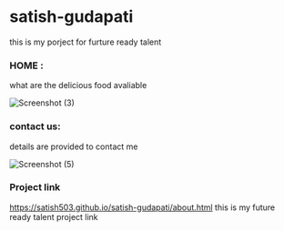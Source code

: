 # satish-gudapati
this is my porject for furture ready talent
<h3>HOME :</h3>
what are the delicious food avaliable


![Screenshot (3)](https://user-images.githubusercontent.com/106639733/184328870-8c9982f1-53b5-4f1d-9219-d30fe0157b90.png)

<h3>contact us: </h3>
details are provided to contact me

![Screenshot (5)](https://user-images.githubusercontent.com/106639733/184329591-43b4e5ac-dfbd-4fb1-b8c9-70ae72040594.png)


<h3>Project link</h3>

https://satish503.github.io/satish-gudapati/about.html
this is my future ready talent project link
